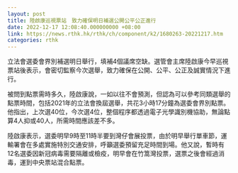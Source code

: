 ```yaml
---
layout: post
title: 陸啟康巡視票站　致力確保明日補選公開公平公正進行
date: 2022-12-17 12:08:40.000000000 +08:00
link: https://news.rthk.hk/rthk/ch/component/k2/1680263-20221217.htm
categories: rthk
---
```


立法會選委會界別補選明日舉行，填補4個議席空缺。選管會主席陸啟康今早巡視票站後表示，會密切監察今次選舉，致力確保在公開、公平、公正及誠實情況下進行。

被問到點票需時多久，陸啟康說，一如以往不會預測，但認為可以參考同類選舉的點票時間，包括2021年的立法會換屆選舉，共花3小時17分鐘為選委會界別點票。他指出，上次選40位，今次選4位，整個程序都透過電子光學識別機協助，無論點算4人抑或40人，所需時間應該差不多。

陸啟康表示，選委明早9時至11時半要到灣仔會展投票，由於明早舉行單車節，運輸署會在多處實施特別交通安排，呼籲選委預留充足時間到場。他又說，暫時有12名選委因新冠病毒需要隔離或檢疫，明早會在竹篙灣投票，選票之後會經過消毒，運到中央票站混合點票。
